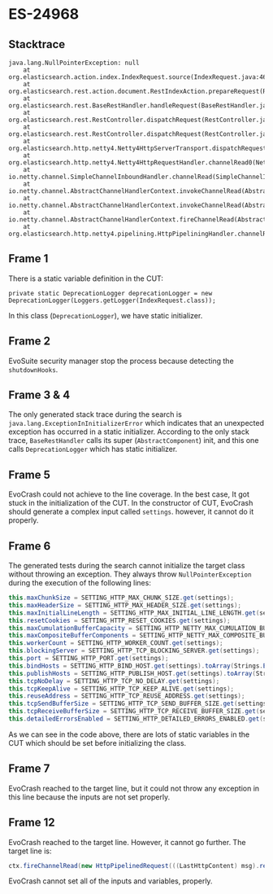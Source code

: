 # ES-24968

## Stacktrace

```
java.lang.NullPointerException: null
	at org.elasticsearch.action.index.IndexRequest.source(IndexRequest.java:464)
	at org.elasticsearch.rest.action.document.RestIndexAction.prepareRequest(RestIndexAction.java:75)
	at org.elasticsearch.rest.BaseRestHandler.handleRequest(BaseRestHandler.java:64)
	at org.elasticsearch.rest.RestController.dispatchRequest(RestController.java:260)
	at org.elasticsearch.rest.RestController.dispatchRequest(RestController.java:199)
	at org.elasticsearch.http.netty4.Netty4HttpServerTransport.dispatchRequest(Netty4HttpServerTransport.java:504)
	at org.elasticsearch.http.netty4.Netty4HttpRequestHandler.channelRead0(Netty4HttpRequestHandler.java:72)
	at io.netty.channel.SimpleChannelInboundHandler.channelRead(SimpleChannelInboundHandler.java:105)
	at io.netty.channel.AbstractChannelHandlerContext.invokeChannelRead(AbstractChannelHandlerContext.java:362)
	at io.netty.channel.AbstractChannelHandlerContext.invokeChannelRead(AbstractChannelHandlerContext.java:348)
	at io.netty.channel.AbstractChannelHandlerContext.fireChannelRead(AbstractChannelHandlerContext.java:340)
	at org.elasticsearch.http.netty4.pipelining.HttpPipeliningHandler.channelRead(HttpPipeliningHandler.java:63)
```
## Frame 1
There is a static variable definition in the CUT:
```
private static DeprecationLogger deprecationLogger = new DeprecationLogger(Loggers.getLogger(IndexRequest.class));
```
In this class (`DeprecationLogger`), we have static initializer.
## Frame 2
EvoSuite security manager stop the process because detecting the `shutdownHooks`.
## Frame 3 & 4
The only generated stack trace during the search is `java.lang.ExceptionInInitializerError` which indicates that an unexpected exception has occurred in a static initializer.
According to the only stack trace, `BaseRestHandler` calls its super (`AbstractComponent`) init, and this one calls `DeprecationLogger` which has static initializer.

## Frame 5
EvoCrash could not achieve to the line coverage. In the best case, It got stuck in the initialization of the CUT. In the constructor of CUT, EvoCrash should generate a complex input called `settings`. however, it cannot do it properly.

## Frame 6
The generated tests during the search cannot initialize the target class without throwing an exception. They always throw `NullPointerException` during the execution of the following lines:

```java
this.maxChunkSize = SETTING_HTTP_MAX_CHUNK_SIZE.get(settings);
this.maxHeaderSize = SETTING_HTTP_MAX_HEADER_SIZE.get(settings);
this.maxInitialLineLength = SETTING_HTTP_MAX_INITIAL_LINE_LENGTH.get(settings);
this.resetCookies = SETTING_HTTP_RESET_COOKIES.get(settings);
this.maxCumulationBufferCapacity = SETTING_HTTP_NETTY_MAX_CUMULATION_BUFFER_CAPACITY.get(settings);
this.maxCompositeBufferComponents = SETTING_HTTP_NETTY_MAX_COMPOSITE_BUFFER_COMPONENTS.get(settings);
this.workerCount = SETTING_HTTP_WORKER_COUNT.get(settings);
this.blockingServer = SETTING_HTTP_TCP_BLOCKING_SERVER.get(settings);
this.port = SETTING_HTTP_PORT.get(settings);
this.bindHosts = SETTING_HTTP_BIND_HOST.get(settings).toArray(Strings.EMPTY_ARRAY);
this.publishHosts = SETTING_HTTP_PUBLISH_HOST.get(settings).toArray(Strings.EMPTY_ARRAY);
this.tcpNoDelay = SETTING_HTTP_TCP_NO_DELAY.get(settings);
this.tcpKeepAlive = SETTING_HTTP_TCP_KEEP_ALIVE.get(settings);
this.reuseAddress = SETTING_HTTP_TCP_REUSE_ADDRESS.get(settings);
this.tcpSendBufferSize = SETTING_HTTP_TCP_SEND_BUFFER_SIZE.get(settings);
this.tcpReceiveBufferSize = SETTING_HTTP_TCP_RECEIVE_BUFFER_SIZE.get(settings);
this.detailedErrorsEnabled = SETTING_HTTP_DETAILED_ERRORS_ENABLED.get(settings);
```
As we can see in the code above, there are lots of static variables in the CUT which should be set before initializing the class.

## Frame 7
EvoCrash reached to the target line, but it could not throw any exception in this line because the inputs are not set properly.


## Frame 12
EvoCrash reached to the target line. However, it cannot go further. The target line is:
```java
ctx.fireChannelRead(new HttpPipelinedRequest(((LastHttpContent) msg).retain(), readSequence++));
```
EvoCrash cannot set all of the inputs and variables, properly.
